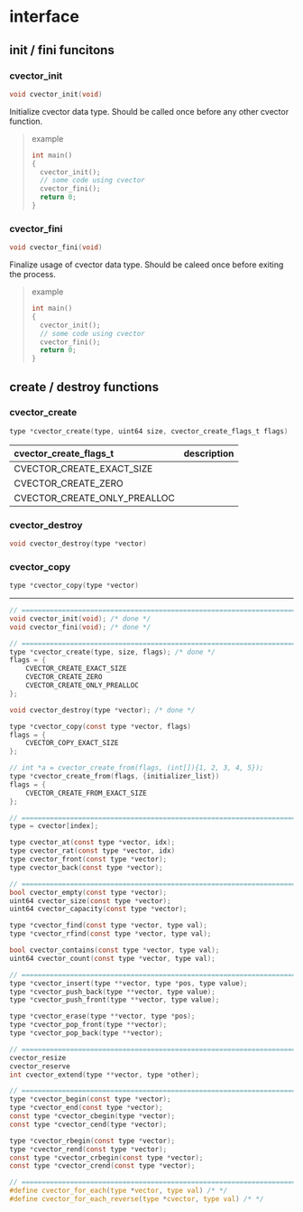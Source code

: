 
# interface

## init / fini funcitons

### cvector_init
```c
void cvector_init(void)
```
Initialize cvector data type. Should be called once before any other cvector
function.
> example
> ```c
> int main()
> {
> 	cvector_init();
> 	// some code using cvector
> 	cvector_fini();
> 	return 0;
> }
> ```


### cvector_fini
```c
void cvector_fini(void)
```
Finalize usage of cvector data type. Should be caleed once before exiting the
process.
> example
> ```c
> int main()
> {
> 	cvector_init();
> 	// some code using cvector
> 	cvector_fini();
> 	return 0;
> }
> ```



## create / destroy functions

### cvector_create
```c
type *cvector_create(type, uint64 size, cvector_create_flags_t flags)
```
| cvector_create_flags_t       | description |
|:---------------------------- |:------------|
| CVECTOR_CREATE_EXACT_SIZE    |             |
| CVECTOR_CREATE_ZERO          |             |
| CVECTOR_CREATE_ONLY_PREALLOC |             |


### cvector_destroy
```c
void cvector_destroy(type *vector)
```

### cvector_copy
```c
type *cvector_copy(type *vector)
```




--------------------------------------------------------------------------------
```c
// =============================================================================
void cvector_init(void); /* done */
void cvector_fini(void); /* done */

// =============================================================================
type *cvector_create(type, size, flags); /* done */
flags = {
	CVECTOR_CREATE_EXACT_SIZE
	CVECTOR_CREATE_ZERO
	CVECTOR_CREATE_ONLY_PREALLOC
};

void cvector_destroy(type *vector); /* done */

type *cvector_copy(const type *vector, flags)
flags = {
	CVECTOR_COPY_EXACT_SIZE
};

// int *a = cvector_create_from(flags, (int[]){1, 2, 3, 4, 5});
type *cvector_create_from(flags, {initializer_list})
flags = {
	CVECTOR_CREATE_FROM_EXACT_SIZE
};

// =============================================================================
type = cvector[index];

type cvector_at(const type *vector, idx);
type cvector_rat(const type *vector, idx)
type cvector_front(const type *vector);
type cvector_back(const type *vector);

// =============================================================================
bool cvector_empty(const type *vector);
uint64 cvector_size(const type *vector);
uint64 cvector_capacity(const type *vector);

type *cvector_find(const type *vector, type val);
type *cvector_rfind(const type *vector, type val);

bool cvector_contains(const type *vector, type val);
uint64 cvector_count(const type *vector, type val);

// =============================================================================
type *cvector_insert(type **vector, type *pos, type value);
type *cvector_push_back(type **vector, type value);
type *cvector_push_front(type **vector, type value);

type *cvector_erase(type **vector, type *pos);
type *cvector_pop_front(type **vector);
type *cvector_pop_back(type **vector);

// =============================================================================
cvector_resize
cvector_reserve
int cvector_extend(type **vector, type *other);

// =============================================================================
type *cvector_begin(const type *vector);
type *cvector_end(const type *vector);
const type *cvector_cbegin(type *vector);
const type *cvector_cend(type *vector);

type *cvector_rbegin(const type *vector);
type *cvector_rend(const type *vector);
const type *cvector_crbegin(const type *vector);
const type *cvector_crend(const type *vector);

// =============================================================================
#define cvector_for_each(type *vector, type val) /* */
#define cvector_for_each_reverse(type *cvector, type val) /* */
```